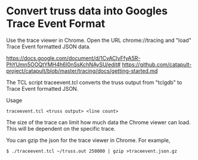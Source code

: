Convert truss data into Googles Trace Event Format
==================================================
Use the trace viewer in Chrome.  Open the URL chrome://tracing and "load" Trace Event formatted
JSON data.

https://docs.google.com/document/d/1CvAClvFfyA5R-PhYUmn5OOQtYMH4h6I0nSsKchNAySU/edit#
https://github.com/catapult-project/catapult/blob/master/tracing/docs/getting-started.md

The TCL script traceevent.tcl converts the truss output from "tclgdb" to Trace Event formatted JSON.

Usage
```
traceevent.tcl <truss output> <line count>
```
The size of the trace can limit how much data the Chrome viewer can load. This will be dependent
on the specific trace.

You can gzip the json for the trace viewer in Chrome. For example,

```
$ ./traceevent.tcl ~/truss.out 250000 | gzip >traceevent.json.gz
```
